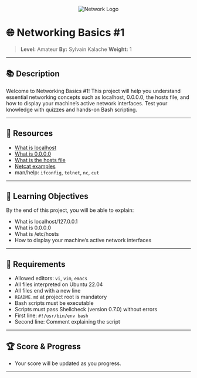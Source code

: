 <!-- PROJECT LOGO -->
<p align="center">
  <img src="https://img.icons8.com/color/96/000000/network.png" alt="Network Logo"/>
</p>

# 🌐 Networking Basics #1

> **Level:** Amateur
> **By:** Sylvain Kalache
> **Weight:** 1

---

## 📚 Description

Welcome to Networking Basics #1! This project will help you understand essential networking concepts such as localhost, 0.0.0.0, the hosts file, and how to display your machine’s active network interfaces. Test your knowledge with quizzes and hands-on Bash scripting.

---

## 🔗 Resources

- [What is localhost](https://en.wikipedia.org/wiki/Localhost)
- [What is 0.0.0.0](https://www.geeksforgeeks.org/what-is-0-0-0-0/)
- [What is the hosts file](<https://en.wikipedia.org/wiki/Hosts_(file)>)
- [Netcat examples](https://www.geeksforgeeks.org/netcat-command-in-linux-with-examples/)
- man/help: `ifconfig`, `telnet`, `nc`, `cut`

---

## 🎯 Learning Objectives

By the end of this project, you will be able to explain:

- What is localhost/127.0.0.1
- What is 0.0.0.0
- What is /etc/hosts
- How to display your machine’s active network interfaces

---

## 📝 Requirements

- Allowed editors: `vi`, `vim`, `emacs`
- All files interpreted on Ubuntu 22.04
- All files end with a new line
- `README.md` at project root is mandatory
- Bash scripts must be executable
- Scripts must pass Shellcheck (version 0.7.0) without errors
- First line: `#!/usr/bin/env bash`
- Second line: Comment explaining the script

---

## 🏆 Score & Progress

- Your score will be updated as you progress.

---
